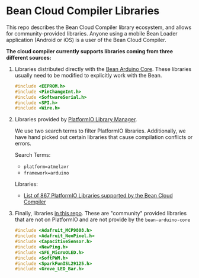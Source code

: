 # Bean Cloud Compiler Libraries

This repo describes the Bean Cloud Compiler library ecosystem, and allows for community-provided libraries. Anyone using a mobile Bean Loader application (Android or iOS) is a user of the Bean Cloud Compiler.

**The cloud compiler currently supports libraries coming from three different sources:**

1. Libraries distributed directly with the [Bean Arduino Core](https://github.com/PunchThrough/bean-arduino-core). These libraries usually need to be modified to explicitly work with the Bean.

    ```c
    #include <EEPROM.h>
    #include <PinChangeInt.h>
    #include <SoftwareSerial.h>
    #include <SPI.h>
    #include <Wire.h>
    ```

2. Libraries provided by [PlatformIO Library Manager](http://docs.platformio.org/en/stable/librarymanager/).

    We use two search terms to filter PlatformIO libraries. Additionally, we have hand picked out certain libraries that cause compilation conflicts or errors.
    
    Search Terms:
    
    * `platform=atmelavr`
    * `framework=arduino`
    
    Libraries:
    
    * [List of 867 PlatformIO Libraries supported by the Bean Cloud Compiler](https://github.com/PunchThrough/bean-cloud-compiler-libraries/blob/master/platformio-libraries.md)
    

3. Finally, libraries [in this repo](libraries/). These are "community" provided libraries that are not on PlatformIO and are not provide by the `bean-arduino-core`  

    ```c
    #include <Adafruit_MCP9808.h>
    #include <Adafruit_NeoPixel.h>
    #include <CapacitiveSensor.h>
    #include <NewPing.h>
    #include <SFE_MicroOLED.h>
    #include <SoftPWM.h>
    #include <SparkFunISL29125.h>
    #include <Grove_LED_Bar.h>
    ```
